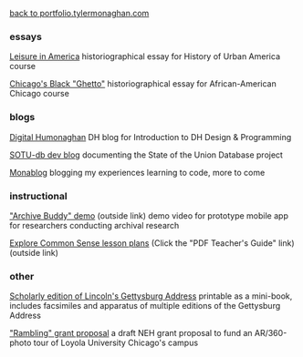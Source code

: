 [back to portfolio.tylermonaghan.com](../index.md)

### essays

[ Leisure in America](LeisureInAmerica.pdf) historiographical essay for History of Urban America course

[ Chicago's Black "Ghetto"](Chicago-Ghetto-historiography.pdf) historiographical essay for African-American Chicago course

### blogs

[Digital Humonaghan](https://dh400monaghan.wordpress.com/) DH blog for Introduction to DH Design & Programming

[SOTU-db dev blog](gitpages.sotu-db.com) documenting the State of the Union Database project

[Monablog](blog.tylermonaghan.com) blogging my experiences learning to code, more to come

### instructional

["Archive Buddy" demo](https://luc.hosted.panopto.com/Panopto/Pages/Viewer.aspx?id=84237a74-946f-43e0-b70a-a9370155f95f) (outside link) demo video for prototype mobile app for researchers conducting archival research

[Explore Common Sense lesson plans](http://explorecommonsense.com/educators) (Click the "PDF Teacher's Guide" link)(outside link)

### other

[Scholarly edition of Lincoln's Gettysburg Address](Lincoln-Gettysburg-scholarly-ed-by-TMonaghan.pdf) printable as a mini-book, includes facsimiles and apparatus of multiple editions of the Gettysburg Address

["Rambling" grant proposal](rambling-grant-proposal.pdf) a draft NEH grant proposal to fund an AR/360-photo tour of Loyola University Chicago's campus
